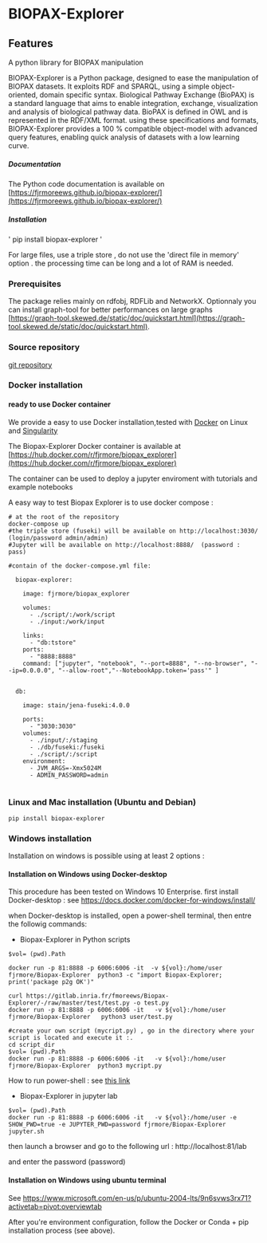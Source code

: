 # BIOPAX-Explorer 

## Features

A python library for BIOPAX manipulation

BIOPAX-Explorer is a Python package, designed to ease the manipulation of BIOPAX datasets.
It exploits RDF and SPARQL, using a simple object-oriented, domain specific syntax.
Biological Pathway Exchange (BioPAX) is a standard language
that aims to enable integration, exchange, visualization and analysis of biological pathway data.
BioPAX is defined in OWL  and is represented in the RDF/XML format.
using these specifications and formats, BIOPAX-Explorer provides a 100 % compatible object-model
with advanced query features, enabling quick analysis of datasets with a low learning curve. 

##### Documentation
The Python code documentation is available on  [https://fjrmoreews.github.io/biopax-explorer/](https://fjrmoreews.github.io/biopax-explorer/)
 


##### Installation

'
pip install biopax-explorer
'

For large files, use a triple store , do not use the 'direct file in memory' option .
the processing time can be long and a lot of RAM is needed. 

 



### Prerequisites

The package relies mainly on rdfobj, RDFLib and  NetworkX.
Optionnaly you can install  graph-tool for better performances on large graphs  [https://graph-tool.skewed.de/static/doc/quickstart.html](https://graph-tool.skewed.de/static/doc/quickstart.html).


### Source repository


[git repository](https://forgemia.inra.fr/pegase/biopax-explorer)





### Docker installation

#### ready to use Docker container

We provide a easy to use Docker installation,tested with [Docker](https://www.docker.com/) on Linux and [Singularity](https://sylabs.io/)

The  Biopax-Explorer Docker container is available at [https://hub.docker.com/r/fjrmore/biopax_explorer](https://hub.docker.com/r/fjrmore/biopax_explorer)

The container can be used to deploy a jupyter enviroment with  tutorials and example notebooks

A easy way to test Biopax Explorer is to use docker compose :

```
# at the root of the repository
docker-compose up
#the triple store (fuseki) will be available on http://localhost:3030/  (login/password admin/admin)
#Jupyter will be available on http://localhost:8888/  (password : pass)
```

```
#contain of the docker-compose.yml file:

  biopax-explorer:

    image: fjrmore/biopax_explorer

    volumes:
      - ./script/:/work/script
      - ./input:/work/input
    
    links:
      - "db:tstore"
    ports:
      - "8888:8888"
    command: ["jupyter", "notebook", "--port=8888", "--no-browser", "--ip=0.0.0.0", "--allow-root","--NotebookApp.token='pass'" ]


  db:

    image: stain/jena-fuseki:4.0.0
 
    ports:
      - "3030:3030"
    volumes:
      - ./input/:/staging
      - ./db/fuseki:/fuseki
      - ./script/:/script
    environment: 
      - JVM_ARGS=-Xmx5024M
      - ADMIN_PASSWORD=admin


```


### Linux  and Mac installation (Ubuntu and Debian)

```
pip install biopax-explorer

```


###  Windows installation


Installation on windows is possible using at least 2 options :


#### Installation on Windows using Docker-desktop
This procedure has been tested on Windows 10 Enterprise.
first install  Docker-desktop : see https://docs.docker.com/docker-for-windows/install/  

when Docker-desktop is installed, open a power-shell terminal, then entre the followig commands:


*  Biopax-Explorer in Python scripts

```
$vol= (pwd).Path

docker run -p 81:8888 -p 6006:6006 -it  -v ${vol}:/home/user fjrmore/Biopax-Explorer  python3 -c "import Biopax-Explorer; print('package p2g OK')"

curl https://gitlab.inria.fr/fmoreews/Biopax-Explorer/-/raw/master/test/test.py -o test.py
docker run -p 81:8888 -p 6006:6006 -it   -v ${vol}:/home/user fjrmore/Biopax-Explorer   python3 user/test.py

```

```
#create your own script (mycript.py) , go in the directory where your script is located and execute it :.
cd script_dir
$vol= (pwd).Path
docker run -p 81:8888 -p 6006:6006 -it   -v ${vol}:/home/user fjrmore/Biopax-Explorer  python3 mycript.py

```

How to run power-shell : see [this link](https://www.digitalcitizen.life/ways-launch-powershell-windows-admin/)


 *  Biopax-Explorer in jupyter lab
```
$vol= (pwd).Path
docker run -p 81:8888 -p 6006:6006 -it   -v ${vol}:/home/user -e SHOW_PWD=true -e JUPYTER_PWD=password fjrmore/Biopax-Explorer  jupyter.sh
```

then launch a browser and go to the following url : http://localhost:81/lab

and enter the password (password)

#### Installation on Windows using ubuntu terminal 

 See https://www.microsoft.com/en-us/p/ubuntu-2004-lts/9n6svws3rx71?activetab=pivot:overviewtab

After you're environment configuration,
 follow the Docker or Conda + pip installation process (see above).

